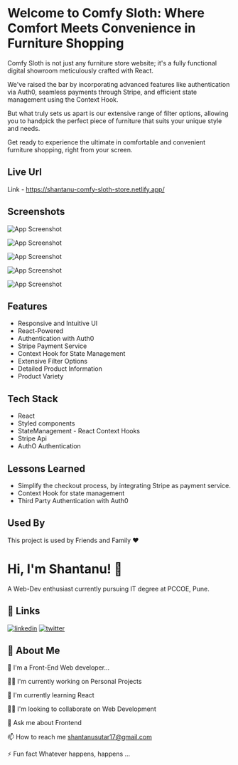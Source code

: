 
# Welcome to Comfy Sloth: Where Comfort Meets Convenience in Furniture Shopping


Comfy Sloth is not just any furniture store website; it's a fully functional digital showroom meticulously crafted with React. 

We've raised the bar by incorporating advanced features like authentication via Auth0, seamless payments through Stripe, and efficient state management using the Context Hook. 

But what truly sets us apart is our extensive range of filter options, allowing you to handpick the perfect piece of furniture that suits your unique style and needs.

Get ready to experience the ultimate in comfortable and convenient furniture shopping, right from your screen.


## Live Url 
Link - https://shantanu-comfy-sloth-store.netlify.app/
## Screenshots

![App Screenshot](https://i.postimg.cc/Y28PfrcW/Screenshot-2023-12-21-140827.png)

![App Screenshot](https://i.postimg.cc/DzqjWFdm/Screenshot-2023-12-21-140857.png)

![App Screenshot](https://i.postimg.cc/ZnqVDNky/Screenshot-2023-12-21-140943.png)

![App Screenshot](https://i.postimg.cc/W1qfv0dG/Screenshot-2023-12-21-141052.png)

![App Screenshot](https://i.postimg.cc/286K0smX/Screenshot-2023-12-21-143115.png)

## Features


- Responsive and Intuitive UI
- React-Powered
- Authentication with Auth0
- Stripe Payment Service
- Context Hook for State Management
- Extensive Filter Options
- Detailed Product Information
- Product Variety
## Tech Stack

- React
- Styled components
- StateManagement - React Context Hooks
- Stripe Api
- AuthO Authentication




## Lessons Learned

- Simplify the checkout process, by integrating Stripe as payment service. 
- Context Hook for state management
- Third Party Authentication with Auth0
## Used By

This project is used by Friends and Family ❤

# Hi, I'm Shantanu! 👋

A Web-Dev enthusiast currently pursuing IT degree at PCCOE, Pune.
## 🔗 Links

[![linkedin](https://img.shields.io/badge/linkedin-0A66C2?style=for-the-badge&logo=linkedin&logoColor=white)](https://www.linkedin.com/in/shantanu-sutar-425591238/)
[![twitter](https://img.shields.io/badge/twitter-1DA1F2?style=for-the-badge&logo=twitter&logoColor=white)](https://twitter.com/ShantanuSutar17)


## 🚀 About Me
👦 I'm a Front-End Web developer...

👩‍💻 I'm currently working on Personal Projects

🧠 I'm currently learning React

👯‍♀️ I'm looking to collaborate on Web Development

💬 Ask me about Frontend

📫 How to reach me shantanusutar17@gmail.com

⚡️ Fun fact Whatever happens, happens ...